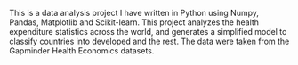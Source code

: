 This is a data analysis project I have written in Python using Numpy, Pandas, Matplotlib and Scikit-learn. This project analyzes the health expenditure statistics across the world, and generates a simplified model to classify countries into developed and the rest. The data were taken from the Gapminder Health Economics datasets.
